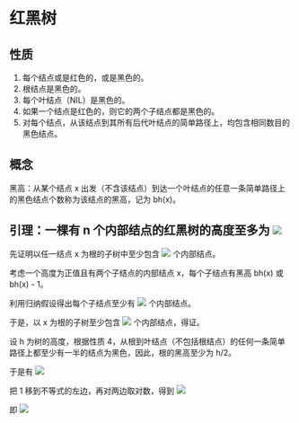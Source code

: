 # 红黑树

## 性质
1. 每个结点或是红色的，或是黑色的。
1. 根结点是黑色的。
1. 每个叶结点（NIL）是黑色的。
1. 如果一个结点是红色的，则它的两个子结点都是黑色的。
1. 对每个结点，从该结点到其所有后代叶结点的简单路径上，均包含相同数目的黑色结点。

## 概念
黑高：从某个结点 x 出发（不含该结点）到达一个叶结点的任意一条简单路径上的黑色结点个数称为该结点的黑高，记为 bh(x)。

## 引理：一棵有 n 个内部结点的红黑树的高度至多为 ![](http://latex.codecogs.com/gif.latex?2\log_2(n+1))
先证明以任一结点 x 为根的子树中至少包含 ![](http://latex.codecogs.com/gif.latex?2^{bh(x)}-1) 个内部结点。  

考虑一个高度为正值且有两个子结点的内部结点 x，每个子结点有黑高 bh(x) 或 bh(x) - 1。

利用归纳假设得出每个子结点至少有 ![](http://latex.codecogs.com/gif.latex?2^{bh(x)-1}-1) 个内部结点。  

于是，以 x 为根的子树至少包含 ![](http://latex.codecogs.com/gif.latex?(2^{bh(x)-1}-1)+(2^{bh(x)-1}-1)+1=2^{bh(x)}-1) 个内部结点，得证。  

设 h 为树的高度，根据性质 4，从根到叶结点（不包括根结点）的任何一条简单路径上都至少有一半的结点为黑色，因此，根的黑高至少为 h/2。  

于是有 ![](http://latex.codecogs.com/gif.latex?n\geq2^{h/2}-1)  

把 1 移到不等式的左边，再对两边取对数，得到 ![](http://latex.codecogs.com/gif.latex?\log_2(n+1)\geq{h/2})  

即 ![](http://latex.codecogs.com/gif.latex?h\leq2\log_2(n+1))
